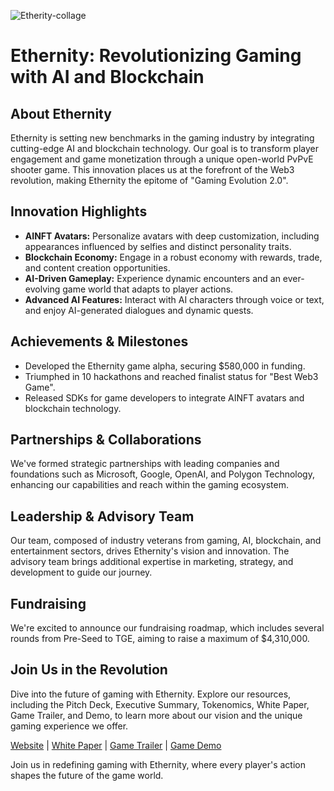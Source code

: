 
![Etherity-collage](https://github.com/ethernitygame/ethernitygame/assets/19206978/59bfcc6f-fdb6-42fb-ab1b-f6b81b885089)

# Ethernity: Revolutionizing Gaming with AI and Blockchain

## About Ethernity

Ethernity is setting new benchmarks in the gaming industry by integrating cutting-edge AI and blockchain technology. Our goal is to transform player engagement and game monetization through a unique open-world PvPvE shooter game. This innovation places us at the forefront of the Web3 revolution, making Ethernity the epitome of "Gaming Evolution 2.0".

## Innovation Highlights

- **AINFT Avatars:** Personalize avatars with deep customization, including appearances influenced by selfies and distinct personality traits.
- **Blockchain Economy:** Engage in a robust economy with rewards, trade, and content creation opportunities.
- **AI-Driven Gameplay:** Experience dynamic encounters and an ever-evolving game world that adapts to player actions.
- **Advanced AI Features:** Interact with AI characters through voice or text, and enjoy AI-generated dialogues and dynamic quests.

## Achievements & Milestones

- Developed the Ethernity game alpha, securing $580,000 in funding.
- Triumphed in 10 hackathons and reached finalist status for "Best Web3 Game".
- Released SDKs for game developers to integrate AINFT avatars and blockchain technology.

## Partnerships & Collaborations

We've formed strategic partnerships with leading companies and foundations such as Microsoft, Google, OpenAI, and Polygon Technology, enhancing our capabilities and reach within the gaming ecosystem.

## Leadership & Advisory Team

Our team, composed of industry veterans from gaming, AI, blockchain, and entertainment sectors, drives Ethernity's vision and innovation. The advisory team brings additional expertise in marketing, strategy, and development to guide our journey.

## Fundraising

We're excited to announce our fundraising roadmap, which includes several rounds from Pre-Seed to TGE, aiming to raise a maximum of $4,310,000.

## Join Us in the Revolution

Dive into the future of gaming with Ethernity. Explore our resources, including the Pitch Deck, Executive Summary, Tokenomics, White Paper, Game Trailer, and Demo, to learn more about our vision and the unique gaming experience we offer.

[Website](https://ethernity.app) | [White Paper](https://example.com) | [Game Trailer](https://www.youtube.com/watch?v=QkMLtXndIiE) | [Game Demo](https://example.com)

Join us in redefining gaming with Ethernity, where every player's action shapes the future of the game world.
